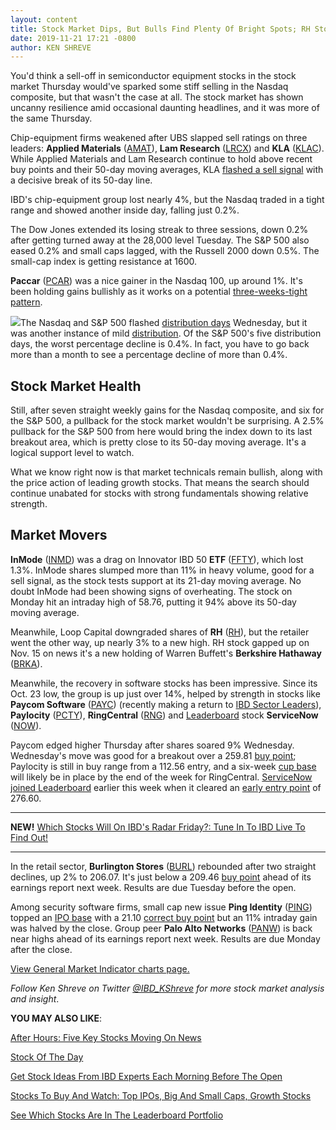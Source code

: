 ```yaml
---
layout: content
title: Stock Market Dips, But Bulls Find Plenty Of Bright Spots; RH Stock Soars To New High
date: 2019-11-21 17:21 -0800
author: KEN SHREVE
---
```






You'd think a sell-off in semiconductor equipment stocks in the stock market Thursday would've sparked some stiff selling in the Nasdaq composite, but that wasn't the case at all. The stock market has shown uncanny resilience amid occasional daunting headlines, and it was more of the same Thursday.




Chip-equipment firms weakened after UBS slapped sell ratings on three leaders: **Applied Materials** ([AMAT](https://research.investors.com/quote.aspx?symbol=AMAT)), **Lam Research** ([LRCX](https://research.investors.com/quote.aspx?symbol=LRCX)) and **KLA** ([KLAC](https://research.investors.com/quote.aspx?symbol=KLAC)). While Applied Materials and Lam Research continue to hold above recent buy points and their 50-day moving averages, KLA [flashed a sell signal](https://www.investors.com/how-to-invest/investors-corner/when-to-sell-stocks-big-break-below-50-day-line-can-mark-end-of-a-huge-run/) with a decisive break of its 50-day line.


IBD's chip-equipment group lost nearly 4%, but the Nasdaq traded in a tight range and showed another inside day, falling just 0.2%.


The Dow Jones extended its losing streak to three sessions, down 0.2% after getting turned away at the 28,000 level Tuesday. The S&P 500 also eased 0.2% and small caps lagged, with the Russell 2000 down 0.5%. The small-cap index is getting resistance at 1600.


**Paccar** ([PCAR](https://research.investors.com/quote.aspx?symbol=PCAR)) was a nice gainer in the Nasdaq 100, up around 1%. It's been holding gains bullishly as it works on a potential [three-weeks-tight pattern](https://www.investors.com/how-to-invest/investors-corner/how-the-3-weeks-tight-pattern-gives-you-an-extra-buy-point/).


![](https://www.investors.com/wp-content/uploads/2019/11/MP112119.jpg)The Nasdaq and S&P 500 flashed [distribution days](https://www.investors.com/how-to-invest/investors-corner/how-to-spot-stock-market-tops-track-the-distribution-days/) Wednesday, but it was another instance of mild [distribution](https://www.investors.com/how-to-invest/investors-corner/stock-market-tops-distribution-days/). Of the S&P 500's five distribution days, the worst percentage decline is 0.4%. In fact, you have to go back more than a month to see a percentage decline of more than 0.4%.


Stock Market Health
-------------------


Still, after seven straight weekly gains for the Nasdaq composite, and six for the S&P 500, a pullback for the stock market wouldn't be surprising. A 2.5% pullback for the S&P 500 from here would bring the index down to its last breakout area, which is pretty close to its 50-day moving average. It's a logical support level to watch.


What we know right now is that market technicals remain bullish, along with the price action of leading growth stocks. That means the search should continue unabated for stocks with strong fundamentals showing relative strength.


**Market Movers**
-----------------


**InMode** ([INMD](https://research.investors.com/quote.aspx?symbol=INMD)) was a drag on Innovator IBD 50 **ETF** ([FFTY](https://research.investors.com/quote.aspx?symbol=FFTY)), which lost 1.3%. InMode shares slumped more than 11% in heavy volume, good for a sell signal, as the stock tests support at its 21-day moving average. No doubt InMode had been showing signs of overheating. The stock on Monday hit an intraday high of 58.76, putting it 94% above its 50-day moving average.


Meanwhile, Loop Capital downgraded shares of **RH** ([RH](https://research.investors.com/quote.aspx?symbol=RH)), but the retailer went the other way, up nearly 3% to a new high. RH stock gapped up on Nov. 15 on news it's a new holding of Warren Buffett's **Berkshire Hathaway** ([BRKA](https://research.investors.com/quote.aspx?symbol=BRKA)).



Meanwhile, the recovery in software stocks has been impressive. Since its Oct. 23 low, the group is up just over 14%, helped by strength in stocks like **Paycom Software** ([PAYC](https://research.investors.com/quote.aspx?symbol=PAYC)) (recently making a return to [IBD Sector Leaders](https://research.investors.com/stock-lists/sector-leaders)), **Paylocity** ([PCTY](https://research.investors.com/quote.aspx?symbol=PCTY)), **RingCentral** ([RNG](https://research.investors.com/quote.aspx?symbol=RNG)) and [Leaderboard](https://www.investors.com/product/leaderboard/?artProdLink=Leaderboard) stock **ServiceNow** ([NOW](https://research.investors.com/quote.aspx?symbol=NOW)).


Paycom edged higher Thursday after shares soared 9% Wednesday. Wednesday's move was good for a breakout over a 259.81 [buy point](https://www.investors.com/how-to-invest/investors-corner/chart-reading-basics-how-a-buy-point-marks-a-time-of-opportunity/); Paylocity is still in buy range from a 112.56 entry, and a six-week [cup base](https://www.investors.com/how-to-invest/investors-corner/corner-cup-without-handle/) will likely be in place by the end of the week for RingCentral. [ServiceNow joined Leaderboard](https://leaderboard.investors.com/#/leaders/leadersnearabuypoint) earlier this week when it cleared an [early entry point](https://www.investors.com/how-to-invest/investors-corner/looking-for-an-earlier-entry-in-a-stock-learn-how-to-do-this/) of 276.60.




---


**NEW!** [Which Stocks Will On IBD's Radar Friday?: Tune In To IBD Live To Find Out!](https://shop.investors.com/offer/splashresponsive.aspx?id=IBD-Live&intcode=icmhpbrdcstmsg|cms|ibdlive|2019|11|ibdlive|na|707596&src=A00387A)




---


In the retail sector, **Burlington Stores** ([BURL](https://research.investors.com/quote.aspx?symbol=BURL)) rebounded after two straight declines, up 2% to 206.07. It's just below a 209.46 [buy point](https://www.investors.com/how-to-invest/investors-corner/chart-reading-basics-how-a-buy-point-marks-a-time-of-opportunity/) ahead of its earnings report next week. Results are due Tuesday before the open.


Among security software firms, small cap new issue **Ping Identity** ([PING](https://research.investors.com/quote.aspx?symbol=PING)) topped an [IPO base](https://www.investors.com/how-to-invest/investors-corner/ipo-bases-rich-gains/) with a 21.10 [correct buy point](https://www.investors.com/how-to-invest/investors-corner/chart-reading-basics-how-a-buy-point-marks-a-time-of-opportunity/) but an 11% intraday gain was halved by the close. Group peer **Palo Alto Networks** ([PANW](https://research.investors.com/quote.aspx?symbol=PANW)) is back near highs ahead of its earnings report next week. Results are due Monday after the close.


[View General Market Indicator charts page.](https://www.investors.com/wp-content/uploads/2019/11/IBD2111152456GMI2.pdf)


 *Follow Ken Shreve on Twitter [@IBD\_KShreve](https://www.twitter.com/IBD_KShreve) for more stock market analysis and insight*.


**YOU MAY ALSO LIKE**:


[After Hours: Five Key Stocks Moving On News](https://www.investors.com/market-trend/stock-market-today/dow-dones-futures-tesla-cybertruck-splunk-ross-stores-pure-storage-earnings-movers/)


[Stock Of The Day](https://www.investors.com/research/ibd-stock-of-the-day/visa-stock-mastercard-stock-breakout/)


[Get Stock Ideas From IBD Experts Each Morning Before The Open](https://shop.investors.com/offer/splashresponsive.aspx?id=IBD-Live&src=A00433A&refcode=pdsoc%7Cggl%7Cibdlive%7C2019%7C11%7Cibdlive%7Cna%7C985802&intcode=invstcntnartcls|cms|ibdlive|2019|11|ibdlive|na|682843)


[Stocks To Buy And Watch: Top IPOs, Big And Small Caps, Growth Stocks](https://www.investors.com/stock-lists/stocks-to-watch-top-rated-ipos-big-caps-and-growth-stocks/)


[See Which Stocks Are In The Leaderboard Portfolio](https://leaderboard.investors.com)




